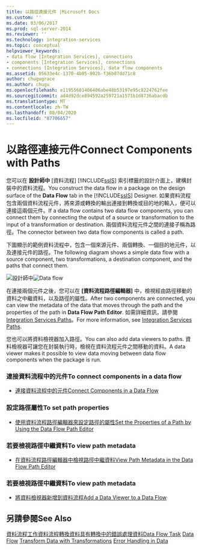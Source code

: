 ```yaml
---
title: 以路徑連接元件 |Microsoft Docs
ms.custom: ''
ms.date: 03/06/2017
ms.prod: sql-server-2014
ms.reviewer: ''
ms.technology: integration-services
ms.topic: conceptual
helpviewer_keywords:
- data flow [Integration Services], connections
- components [Integration Services], connections
- connections [Integration Services], data flow components
ms.assetid: 05633e4c-1370-4b05-802b-f36b07dd71c8
author: chugugrace
ms.author: chugu
ms.openlocfilehash: e11955601406406abe48b53197e95c8224762fee
ms.sourcegitcommit: ad4d92dce894592a259721a1571b1d8736abacdb
ms.translationtype: MT
ms.contentlocale: zh-TW
ms.lasthandoff: 08/04/2020
ms.locfileid: "87706657"
---
```

# <a name="connect-components-with-paths"></a><span data-ttu-id="c1122-102">以路徑連接元件</span><span class="sxs-lookup"><span data-stu-id="c1122-102">Connect Components with Paths</span></span>
  <span data-ttu-id="c1122-103">您可以在 **設計師中** [資料流程] [!INCLUDE[ssIS](../includes/ssis-md.md)] 索引標籤的設計介面上，建構封裝中的資料流程。</span><span class="sxs-lookup"><span data-stu-id="c1122-103">You construct the data flow in a package on the design surface of the **Data Flow** tab in the [!INCLUDE[ssIS](../includes/ssis-md.md)] Designer.</span></span> <span data-ttu-id="c1122-104">如果資料流程包含兩個資料流程元件，將來源或轉換的輸出連接到轉換或目的地的輸入，便可以連接這兩個元件。</span><span class="sxs-lookup"><span data-stu-id="c1122-104">If a data flow contains two data flow components, you can connect them by connecting the output of a source or transformation to the input of a transformation or destination.</span></span> <span data-ttu-id="c1122-105">兩個資料流程元件之間的連接子稱為路徑。</span><span class="sxs-lookup"><span data-stu-id="c1122-105">The connector between two data flow components is called a path.</span></span>

 <span data-ttu-id="c1122-106">下圖顯示的範例資料流程中，包含一個來源元件、兩個轉換、一個目的地元件，以及連接元件的路徑。</span><span class="sxs-lookup"><span data-stu-id="c1122-106">The following diagram shows a simple data flow with a source component, two transformations, a destination component, and the paths that connect them.</span></span>

 <span data-ttu-id="c1122-107">![](media/mw-dts-08.gif "設計師中")</span><span class="sxs-lookup"><span data-stu-id="c1122-107">![Data flow](media/mw-dts-08.gif "Data flow")</span></span>

 <span data-ttu-id="c1122-108">在連接兩個元件之後，您可以在 **[資料流程路徑編輯器]** 中，檢視經由路徑移動的資料之中繼資料，以及路徑的屬性。</span><span class="sxs-lookup"><span data-stu-id="c1122-108">After two components are connected, you can view the metadata of the data that moves through the path and the properties of the path in **Data Flow Path Editor**.</span></span> <span data-ttu-id="c1122-109">如需詳細資訊，請參閱 [Integration Services Paths](data-flow/integration-services-paths.md)。</span><span class="sxs-lookup"><span data-stu-id="c1122-109">For more information, see [Integration Services Paths](data-flow/integration-services-paths.md).</span></span>

 <span data-ttu-id="c1122-110">您也可以將資料檢視器加入路徑。</span><span class="sxs-lookup"><span data-stu-id="c1122-110">You can also add data viewers to paths.</span></span> <span data-ttu-id="c1122-111">資料檢視器可讓您在封裝執行時，檢視在資料流程元件之間移動的資料。</span><span class="sxs-lookup"><span data-stu-id="c1122-111">A data viewer makes it possible to view data moving between data flow components when the package is run.</span></span>

### <a name="to-connect-components-in-a-data-flow"></a><span data-ttu-id="c1122-112">連接資料流程中的元件</span><span class="sxs-lookup"><span data-stu-id="c1122-112">To connect components in a data flow</span></span>

-   [<span data-ttu-id="c1122-113">連接資料流程中的元件</span><span class="sxs-lookup"><span data-stu-id="c1122-113">Connect Components in a Data Flow</span></span>](data-flow/connect-components-in-a-data-flow.md)

### <a name="to-set-path-properties"></a><span data-ttu-id="c1122-114">設定路徑屬性</span><span class="sxs-lookup"><span data-stu-id="c1122-114">To set path properties</span></span>

-   [<span data-ttu-id="c1122-115">使用資料流程路徑編輯器來設定路徑的屬性</span><span class="sxs-lookup"><span data-stu-id="c1122-115">Set the Properties of a Path by Using the Data Flow Path Editor</span></span>](../../2014/integration-services/set-the-properties-of-a-path-by-using-the-data-flow-path-editor.md)

### <a name="to-view-path-metadata"></a><span data-ttu-id="c1122-116">若要檢視路徑中繼資料</span><span class="sxs-lookup"><span data-stu-id="c1122-116">To view path metadata</span></span>

-   [<span data-ttu-id="c1122-117">在資料流程路徑編輯器中檢視路徑中繼資料</span><span class="sxs-lookup"><span data-stu-id="c1122-117">View Path Metadata in the Data Flow Path Editor</span></span>](../../2014/integration-services/view-path-metadata-in-the-data-flow-path-editor.md)

### <a name="to-view-path-metadata"></a><span data-ttu-id="c1122-118">若要檢視路徑中繼資料</span><span class="sxs-lookup"><span data-stu-id="c1122-118">To view path metadata</span></span>

-   [<span data-ttu-id="c1122-119">將資料檢視器新增到資料流程</span><span class="sxs-lookup"><span data-stu-id="c1122-119">Add a Data Viewer to a Data Flow</span></span>](../../2014/integration-services/add-a-data-viewer-to-a-data-flow.md)

## <a name="see-also"></a><span data-ttu-id="c1122-120">另請參閱</span><span class="sxs-lookup"><span data-stu-id="c1122-120">See Also</span></span>
 <span data-ttu-id="c1122-121">[資料流程工作](control-flow/data-flow-task.md)[資料流程](data-flow/data-flow.md)[轉換資料具有轉換](data-flow/transformations/transform-data-with-transformations.md)[中的錯誤處理資料](data-flow/error-handling-in-data.md)</span><span class="sxs-lookup"><span data-stu-id="c1122-121">[Data Flow Task](control-flow/data-flow-task.md) [Data Flow](data-flow/data-flow.md) [Transform Data with Transformations](data-flow/transformations/transform-data-with-transformations.md) [Error Handling in Data](data-flow/error-handling-in-data.md)</span></span>


